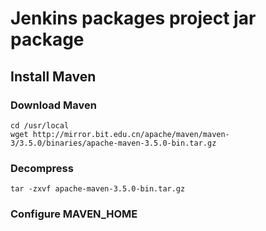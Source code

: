 # Jenkins packages project jar package
## Install Maven

### Download Maven

```shell script
cd /usr/local
wget http://mirror.bit.edu.cn/apache/maven/maven-3/3.5.0/binaries/apache-maven-3.5.0-bin.tar.gz
```

### Decompress
```shell script
tar -zxvf apache-maven-3.5.0-bin.tar.gz
```

### Configure MAVEN_HOME